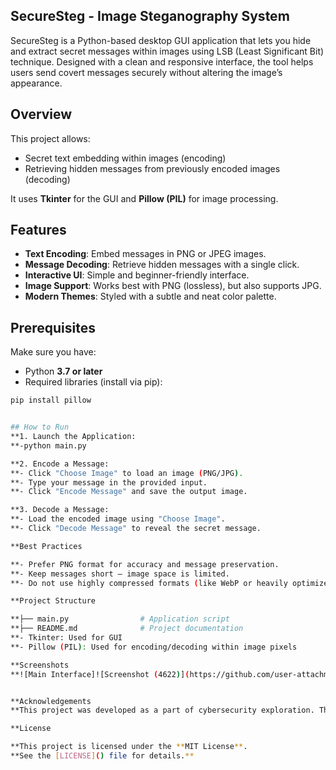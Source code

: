## SecureSteg - Image Steganography System

SecureSteg is a Python-based desktop GUI application that lets you hide and extract secret messages within images using LSB (Least Significant Bit) technique. Designed with a clean and responsive interface, the tool helps users send covert messages securely without altering the image’s appearance.


## Overview

This project allows:
- Secret text embedding within images (encoding)
- Retrieving hidden messages from previously encoded images (decoding)

It uses **Tkinter** for the GUI and **Pillow (PIL)** for image processing.


## Features

- **Text Encoding**: Embed messages in PNG or JPEG images.
- **Message Decoding**: Retrieve hidden messages with a single click.
- **Interactive UI**: Simple and beginner-friendly interface.
- **Image Support**: Works best with PNG (lossless), but also supports JPG.
- **Modern Themes**: Styled with a subtle and neat color palette.


## Prerequisites

Make sure you have:

- Python **3.7 or later**
- Required libraries (install via pip):

```bash
pip install pillow


## How to Run
**1. Launch the Application:
**-python main.py

**2. Encode a Message:
**- Click "Choose Image" to load an image (PNG/JPG).
**- Type your message in the provided input.
**- Click "Encode Message" and save the output image.

**3. Decode a Message:
**- Load the encoded image using "Choose Image".
**- Click "Decode Message" to reveal the secret message.

**Best Practices

**- Prefer PNG format for accuracy and message preservation.
**- Keep messages short — image space is limited.
**- Do not use highly compressed formats (like WebP or heavily optimized JPGs).

**Project Structure

**├── main.py                # Application script
**├── README.md              # Project documentation
**- Tkinter: Used for GUI
**- Pillow (PIL): Used for encoding/decoding within image pixels

**Screenshots
**![Main Interface]![Screenshot (4622)](https://github.com/user-attachments/assets/1f02cb7a-94e5-4edc-8e68-478c53d341be)


**Acknowledgements
**This project was developed as a part of cybersecurity exploration. The project aims to raise awareness about secure communication using modern steganography techniques.

**License

**This project is licensed under the **MIT License**.  
**See the [LICENSE]() file for details.**

